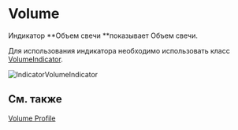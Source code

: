 # Volume

Индикатор **Объем свечи **показывает Объем свечи. 

Для использования индикатора необходимо использовать класс [VolumeIndicator](../api/StockSharp.Algo.Indicators.VolumeIndicator.html). 

![IndicatorVolumeIndicator](~/images/IndicatorVolumeIndicator.png)

## См. также

[Volume Profile](IndicatorVolumeProfileIndicator.md)
